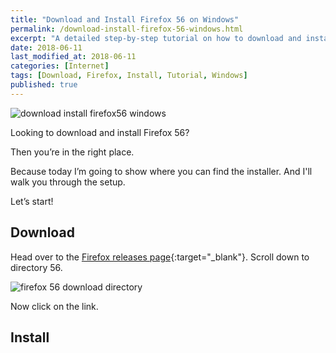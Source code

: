 ```yaml
---
title: "Download and Install Firefox 56 on Windows"
permalink: /download-install-firefox-56-windows.html
excerpt: "A detailed step-by-step tutorial on how to download and install Firefox 56 on Windows."
date: 2018-06-11
last_modified_at: 2018-06-11
categories: [Internet]
tags: [Download, Firefox, Install, Tutorial, Windows]
published: true
---
```


<img src="{{ site.url }}/assets/images/posts/internet/download-install-firefox-56-windows.png" alt="download install firefox56 windows" class="align-right">

Looking to download and install Firefox 56?

Then you’re in the right place.

Because today I’m going to show where you can find the installer. And I'll walk you through the setup.

Let’s start!

## Download

Head over to the [Firefox releases page](https://ftp.mozilla.org/pub/firefox/releases/){:target="_blank"}. Scroll down to directory 56.

<img src="{{ site.url }}/assets/images/posts/internet/firefox-56-download-directory.png" alt="firefox 56 download directory" class="align-right">

Now click on the link.





## Install
